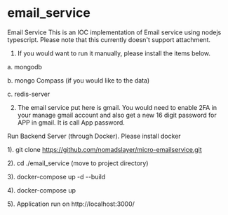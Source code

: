 # email_service
Email Service
This is an IOC implementation of Email service using nodejs typescript. Please note that this currently doesn't support attachment. 

1. If you would want to run it manually, please install the items below. 

a. mongodb

b. mongo Compass (if you would like to the data)

c. redis-server

2. The email service put here is gmail. You would need to enable 2FA in your manage gmail account and also get a new 16 digit password for APP in gmail. It is call App password. 


Run Backend Server (through Docker). Please install docker

1). git clone https://github.com/nomadslayer/micro-emailservice.git

2). cd ./email_service (move to project directory)

3). docker-compose up -d --build

4). docker-compose up

5). Application run on http://localhost:3000/

